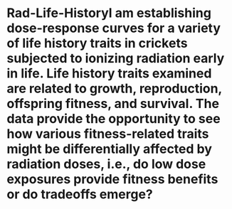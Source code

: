# Rad-Life-HistoryI am establishing dose-response curves for a variety of life history traits in crickets subjected to ionizing radiation early in life. Life history traits examined are related to growth, reproduction, offspring fitness, and survival. The data provide the opportunity to see how various fitness-related traits might be differentially affected by radiation doses, i.e., do low dose exposures provide fitness benefits or do tradeoffs emerge?  
